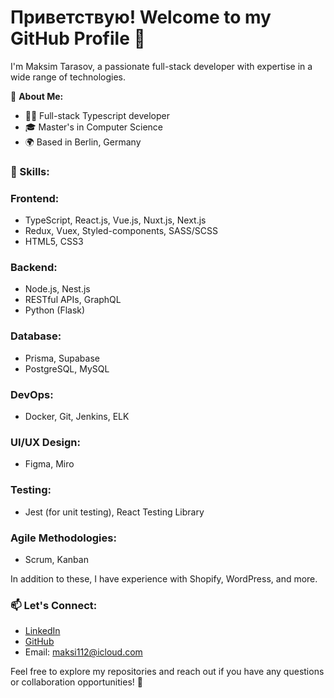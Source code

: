 # Приветствую! Welcome to my GitHub Profile 👋

I'm Maksim Tarasov, a passionate full-stack developer with expertise in a wide range of technologies. 

🚀 **About Me:**
- 👨‍💻 Full-stack Typescript developer
- 🎓 Master's in Computer Science
- 🌍 Based in Berlin, Germany

### 💼 Skills:

### Frontend:
- TypeScript, React.js, Vue.js, Nuxt.js, Next.js
- Redux, Vuex, Styled-components, SASS/SCSS
- HTML5, CSS3

### Backend:
- Node.js, Nest.js
- RESTful APIs, GraphQL
- Python (Flask)

### Database:
- Prisma, Supabase
- PostgreSQL, MySQL

### DevOps:
- Docker, Git, Jenkins, ELK

### UI/UX Design:
- Figma, Miro

### Testing:
- Jest (for unit testing), React Testing Library

### Agile Methodologies:
- Scrum, Kanban

In addition to these, I have experience with Shopify, WordPress, and more.

### 📫 Let's Connect:
- [LinkedIn](https://www.linkedin.com/in/maks-tarasov-b84300233/)
- [GitHub](https://github.com/Makstarr)
- Email: maksi112@icloud.com
 
Feel free to explore my repositories and reach out if you have any questions or collaboration opportunities! 🚀
